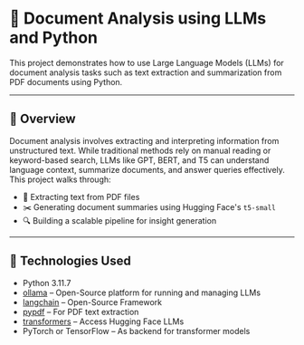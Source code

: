 # 🧠 Document Analysis using LLMs and Python

This project demonstrates how to use Large Language Models (LLMs) for document analysis tasks such as text extraction and summarization from PDF documents using Python.

---

## 📌 Overview

Document analysis involves extracting and interpreting information from unstructured text. While traditional methods rely on manual reading or keyword-based search, LLMs like GPT, BERT, and T5 can understand language context, summarize documents, and answer queries effectively. This project walks through:

- 📄 Extracting text from PDF files  
- ✂️ Generating document summaries using Hugging Face's `t5-small`  
- 🔍 Building a scalable pipeline for insight generation

---

## 🧰 Technologies Used

- Python 3.11.7
- [ollama](https://github.com/ollama/ollama) – Open-Source platform for running and managing LLMs
- [langchain](https://github.com/langchain-ai/langchain) – Open-Source Framework
- [pypdf](https://github.com/langchain-ai/langchain/discussions/17408) – For PDF text extraction
- [transformers](https://huggingface.co/docs/transformers/index) – Access Hugging Face LLMs
- PyTorch or TensorFlow – As backend for transformer models





